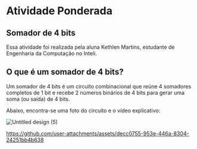 # Atividade Ponderada
## Somador de 4 bits

Essa atividade foi realizada pela aluna Kethlen Martins, estudante de Engenharia da Computação no Inteli.

## O que é um somador de 4 bits?
Um somador de 4 bits é um circuito combinacional que reúne 4 somadores completos de 1 bit e recebe 2 números binários de 4 bits para gerar uma soma (ou saída) de 4 bits.

Abaixo, encontra-se uma foto do circuito e o vídeo explicativo:

![Untitled design (5)](https://github.com/user-attachments/assets/0b35f239-0b32-4683-8d8c-6d1e6c2ef7ab)



https://github.com/user-attachments/assets/decc0755-953e-446a-8304-24251bb4b638

